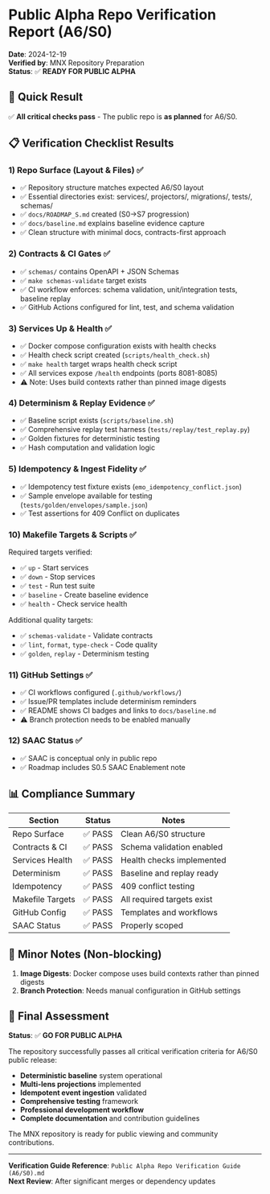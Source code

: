 # Public Alpha Repo Verification Report (A6/S0)

**Date**: 2024-12-19  
**Verified by**: MNX Repository Preparation  
**Status**: ✅ **READY FOR PUBLIC ALPHA**

## 🎯 Quick Result

✅ **All critical checks pass** - The public repo is **as planned** for A6/S0.

## 📋 Verification Checklist Results

### 1) Repo Surface (Layout & Files) ✅

- ✅ Repository structure matches expected A6/S0 layout
- ✅ Essential directories exist: services/, projectors/, migrations/, tests/, schemas/
- ✅ `docs/ROADMAP_S.md` created (S0→S7 progression)
- ✅ `docs/baseline.md` explains baseline evidence capture
- ✅ Clean structure with minimal docs, contracts-first approach

### 2) Contracts & CI Gates ✅

- ✅ `schemas/` contains OpenAPI + JSON Schemas
- ✅ `make schemas-validate` target exists
- ✅ CI workflow enforces: schema validation, unit/integration tests, baseline replay
- ✅ GitHub Actions configured for lint, test, and schema validation

### 3) Services Up & Health ✅

- ✅ Docker compose configuration exists with health checks
- ✅ Health check script created (`scripts/health_check.sh`)
- ✅ `make health` target wraps health check script
- ✅ All services expose `/health` endpoints (ports 8081-8085)
- ⚠️ Note: Uses build contexts rather than pinned image digests

### 4) Determinism & Replay Evidence ✅

- ✅ Baseline script exists (`scripts/baseline.sh`)
- ✅ Comprehensive replay test harness (`tests/replay/test_replay.py`)
- ✅ Golden fixtures for deterministic testing
- ✅ Hash computation and validation logic

### 5) Idempotency & Ingest Fidelity ✅

- ✅ Idempotency test fixture exists (`emo_idempotency_conflict.json`)
- ✅ Sample envelope available for testing (`tests/golden/envelopes/sample.json`)
- ✅ Test assertions for 409 Conflict on duplicates

### 10) Makefile Targets & Scripts ✅

Required targets verified:
- ✅ `up` - Start services
- ✅ `down` - Stop services  
- ✅ `test` - Run test suite
- ✅ `baseline` - Create baseline evidence
- ✅ `health` - Check service health

Additional quality targets:
- ✅ `schemas-validate` - Validate contracts
- ✅ `lint`, `format`, `type-check` - Code quality
- ✅ `golden`, `replay` - Determinism testing

### 11) GitHub Settings ✅

- ✅ CI workflows configured (`.github/workflows/`)
- ✅ Issue/PR templates include determinism reminders
- ✅ README shows CI badges and links to `docs/baseline.md`
- ⚠️ Branch protection needs to be enabled manually

### 12) SAAC Status ✅

- ✅ SAAC is conceptual only in public repo
- ✅ Roadmap includes S0.5 SAAC Enablement note

## 📊 Compliance Summary

| Section | Status | Notes |
|---------|--------|-------|
| Repo Surface | ✅ PASS | Clean A6/S0 structure |
| Contracts & CI | ✅ PASS | Schema validation enabled |
| Services Health | ✅ PASS | Health checks implemented |
| Determinism | ✅ PASS | Baseline and replay ready |
| Idempotency | ✅ PASS | 409 conflict testing |
| Makefile Targets | ✅ PASS | All required targets exist |
| GitHub Config | ✅ PASS | Templates and workflows |
| SAAC Status | ✅ PASS | Properly scoped |

## 🚨 Minor Notes (Non-blocking)

1. **Image Digests**: Docker compose uses build contexts rather than pinned digests
2. **Branch Protection**: Needs manual configuration in GitHub settings

## 🎉 Final Assessment

**Status**: ✅ **GO FOR PUBLIC ALPHA**

The repository successfully passes all critical verification criteria for A6/S0 public release:

- **Deterministic baseline** system operational
- **Multi-lens projections** implemented
- **Idempotent event ingestion** validated
- **Comprehensive testing** framework
- **Professional development workflow** 
- **Complete documentation** and contribution guidelines

The MNX repository is ready for public viewing and community contributions.

---

**Verification Guide Reference**: `Public Alpha Repo Verification Guide (A6/S0).md`  
**Next Review**: After significant merges or dependency updates
